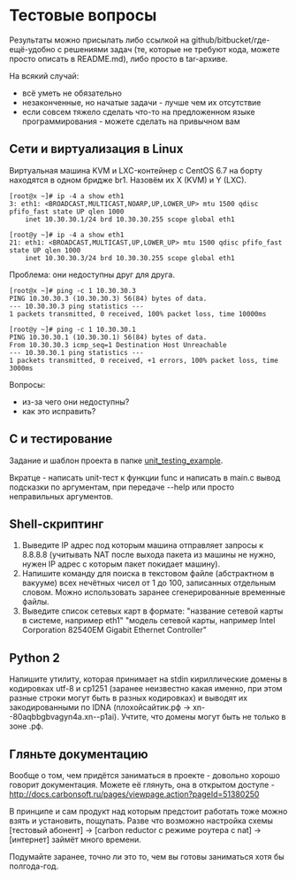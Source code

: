 # Тестовые вопросы

Результаты можно присылать либо ссылкой на github/bitbucket/где-ещё-удобно с решениями задач (те, которые не требуют кода, можете просто описать в README.md), либо просто в tar-архиве.

На всякий случай:

- всё уметь не обязательно
- незаконченные, но начатые задачи - лучше чем их отсутствие
- если совсем тяжело сделать что-то на предложенном языке программирования - можете сделать на привычном вам

## Сети и виртуализация в Linux

Виртуальная машина KVM и LXC-контейнер c CentOS 6.7 на борту находятся в одном бридже br1. Назовём их X (KVM) и Y (LXC).

    [root@x ~]# ip -4 a show eth1
    3: eth1: <BROADCAST,MULTICAST,NOARP,UP,LOWER_UP> mtu 1500 qdisc pfifo_fast state UP qlen 1000
        inet 10.30.30.1/24 brd 10.30.30.255 scope global eth1

    [root@y ~]# ip -4 a show eth1
    21: eth1: <BROADCAST,MULTICAST,UP,LOWER_UP> mtu 1500 qdisc pfifo_fast state UP qlen 1000
        inet 10.30.30.3/24 brd 10.30.30.255 scope global eth1
    
Проблема: они недоступны друг для друга.

    [root@x ~]# ping -c 1 10.30.30.3
    PING 10.30.30.3 (10.30.30.3) 56(84) bytes of data.
    --- 10.30.30.3 ping statistics ---
    1 packets transmitted, 0 received, 100% packet loss, time 10000ms
    
    [root@y ~]# ping -c 1 10.30.30.1
    PING 10.30.30.1 (10.30.30.1) 56(84) bytes of data.
    From 10.30.30.3 icmp_seq=1 Destination Host Unreachable
    --- 10.30.30.1 ping statistics ---
    1 packets transmitted, 0 received, +1 errors, 100% packet loss, time 3000ms

Вопросы:
- из-за чего они недоступны?
- как это исправить?

## С и тестирование

Задание и шаблон проекта в папке [unit_testing_example](https://github.com/carbonsoft/test_sys_dev/tree/master/unit_testing_example).

Вкратце - написать unit-тест к функции func и написать в main.c вывод подсказки по аргументам, при передаче --help или просто неправильных аргументов.

## Shell-скриптинг

1. Выведите IP адрес под которым машина отправляет запросы к 8.8.8.8 (учитывать NAT после выхода пакета из машины не нужно, нужен IP адрес с которым пакет покидает машину).
2. Напишите команду для поиска в текстовом файле (абстрактном в вакууме) всех нечётных чисел от 1 до 100, записанных отдельным словом. Можно использовать заранее сгенерированные временные файлы.
3. Выведите список сетевых карт в формате: "название сетевой карты в системе, например eth1" "модель сетевой карты, например Intel Corporation 82540EM Gigabit Ethernet Controller"

## Python 2

Напишите утилиту, которая принимает на stdin кириллические домены в кодировках utf-8 и cp1251 (заранее неизвестно какая именно, при этом разные строки могут быть в разных кодировках) и выводят их закодированными по IDNA (плохойсайтик.рф -> xn--80aqbbgbvagyn4a.xn--p1ai). Учтите, что домены могут быть не только в зоне .рф.

## Гляньте документацию

Вообще о том, чем придётся заниматься в проекте - довольно хорошо говорит документация. Можете её глянуть, она в открытом доступе - http://docs.carbonsoft.ru/pages/viewpage.action?pageId=51380250

В принципе и сам продукт над которым предстоит работать тоже можно взять и установить, пощупать. Разве что возможно настройка схемы [тестовый абонент] -> [carbon reductor с режиме роутера с nat] -> [интернет] займёт много времени.

Подумайте заранее, точно ли это то, чем вы готовы заниматься хотя бы полгода-год.
